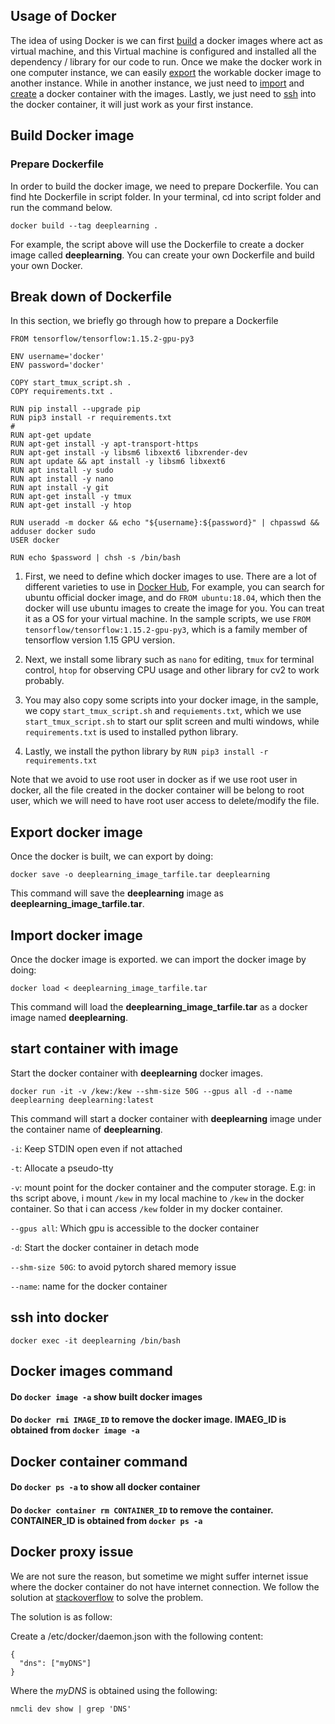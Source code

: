 ## Usage of Docker

The idea of using Docker is we can first [build](#build-docker-image) a docker images where act as virtual machine, and
this Virtual machine is configured and installed all the dependency / library for our code to run. Once we make the
docker work in one computer instance, we can easily [export](#export-docker-image) the workable docker image to another instance.
While in another instance, we just need to [import](#import-docker-image) and [create](#start-container-with-image) a
docker container with the images. Lastly, we just need to [ssh](#ssh-into-docker) into the docker container, it will
just work as your first instance.


## Build Docker image

### Prepare Dockerfile

In order to build the docker image, we need to prepare Dockerfile. You can find hte Dockerfile in script folder. In your
terminal, cd into script folder and run the command below.

```
docker build --tag deeplearning .
```

For example, the script above will use the Dockerfile to create a docker image called **deeplearning**. You can create
your own Dockerfile and build your own Docker.

## Break down of Dockerfile

In this section, we briefly go through how to prepare a Dockerfile

```
FROM tensorflow/tensorflow:1.15.2-gpu-py3

ENV username='docker'
ENV password='docker'

COPY start_tmux_script.sh .
COPY requirements.txt .

RUN pip install --upgrade pip
RUN pip3 install -r requirements.txt
#
RUN apt-get update
RUN apt-get install -y apt-transport-https
RUN apt-get install -y libsm6 libxext6 libxrender-dev
RUN apt update && apt install -y libsm6 libxext6
RUN apt install -y sudo
RUN apt install -y nano
RUN apt install -y git
RUN apt-get install -y tmux
RUN apt-get install -y htop

RUN useradd -m docker && echo "${username}:${password}" | chpasswd && adduser docker sudo
USER docker

RUN echo $password | chsh -s /bin/bash
```

1) First, we need to define which docker images to use. There are a lot of different varieties to use in
   [Docker Hub](https://hub.docker.com/), For example, you can search for ubuntu official docker image, and do
   `FROM ubuntu:18.04`, which then the docker will use ubuntu images to create the image for you. You can treat it as a
   OS for your virtual machine. In the sample scripts, we use `FROM tensorflow/tensorflow:1.15.2-gpu-py3`, which is a
   family member of tensorflow version 1.15 GPU version.
   
2) Next, we install some library such as `nano` for editing, `tmux` for terminal control, `htop` for observing CPU
   usage and other library for cv2 to work probably.
   
3) You may also copy some scripts into your docker image, in the sample, we copy `start_tmux_script.sh`
   and `requiements.txt`, which we use `start_tmux_script.sh` to start our split screen and multi windows,
   while `requirements.txt` is used to installed python library.
   
4) Lastly, we install the python library by `RUN pip3 install -r requirements.txt`

Note that we avoid to use root user in docker as if we use root user in docker, all the file created in the docker container 
will be belong to root user, which we will need to have root user access to delete/modify the file.  

## Export docker image
Once the docker is built, we can export by doing:

```
docker save -o deeplearning_image_tarfile.tar deeplearning
```
This command will save the **deeplearning** image as **deeplearning_image_tarfile.tar**.  


## Import docker image
Once the docker image is exported. we can import the docker image by doing:
```
docker load < deeplearning_image_tarfile.tar
```
This command will load the **deeplearning_image_tarfile.tar** as a docker image named **deeplearning**.


## start container with image

Start the docker container with **deeplearning** docker images. 
```
docker run -it -v /kew:/kew --shm-size 50G --gpus all -d --name deeplearning deeplearning:latest
```
This command will start a docker container with **deeplearning** image under the container name of **deeplearning**. 

`-i`: Keep STDIN open even if not attached

`-t`: Allocate a pseudo-tty

`-v`: mount point for the docker container and the computer storage. E.g: in ths script above, i mount `/kew` in my 
local machine to `/kew` in the docker container. So that i can access `/kew` folder in my docker container.

`--gpus all`: Which gpu is accessible to the docker container 

`-d`: Start the docker container in detach mode

`--shm-size 50G`: to avoid pytorch shared memory issue

`--name`: name for the docker container


## ssh into docker
```
docker exec -it deeplearning /bin/bash
```

## Docker images command

#### Do `docker image -a` show built docker images

#### Do `docker rmi IMAGE_ID` to remove the docker image. IMAEG_ID is obtained from `docker image -a `


## Docker container command

#### Do `docker ps -a` to show all docker container 

#### Do `docker container rm CONTAINER_ID` to remove the container. CONTAINER_ID is obtained from `docker ps -a`

## Docker proxy issue

We are not sure the reason, but sometime we might suffer internet issue where the docker container do not have internet
connection. We follow the solution
at [stackoverflow](https://stackoverflow.com/questions/61552339/pip-install-not-working-inside-docker-container)
to solve the problem.

The solution is as follow:

Create a /etc/docker/daemon.json with the following content:

```
{
  "dns": ["myDNS"]
}

```

Where the *myDNS* is obtained using the following:

```
nmcli dev show | grep 'DNS'
```



 